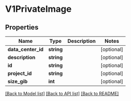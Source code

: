 # V1PrivateImage

## Properties
Name | Type | Description | Notes
------------ | ------------- | ------------- | -------------
**data_center_id** | **string** |  | [optional] 
**description** | **string** |  | [optional] 
**id** | **string** |  | [optional] 
**project_id** | **string** |  | [optional] 
**size_gib** | **int** |  | [optional] 

[[Back to Model list]](../../README.md#documentation-for-models) [[Back to API list]](../../README.md#documentation-for-api-endpoints) [[Back to README]](../../README.md)

